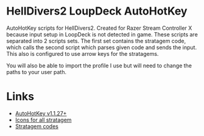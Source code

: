 # HellDivers2 LoupDeck AutoHotKey
AutoHotKey scripts for HellDivers2.
Created for Razer Stream Controller X because input setup in LoopDeck is not detected in game.
These scripts are separated into 2 scripts sets.
The first set contains the stratagem code, which calls the second script which parses given code and sends the input.
This also is configured to use arrow keys for the stratagems.

You will also be able to import the profile I use but will need to change the paths to your user path.


# Links
- [AutoHotKey v1.1.27+](https://www.autohotkey.com/)
- [Icons for all stratagem](https://marketplace.elgato.com/product/helldivers-2-stratagem-0c648333-25a0-403f-9894-22c5f6b1ff89)
- [Stratagem codes](https://helldivers.fandom.com/wiki/Stratagem_Codes_(Helldivers_2))
